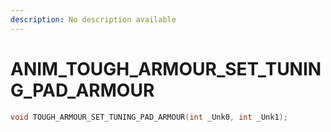 ```yaml
---
description: No description available 
---
```


# ANIM\_TOUGH_ARMOUR_SET_TUNING_PAD_ARMOUR

```cpp
void TOUGH_ARMOUR_SET_TUNING_PAD_ARMOUR(int _Unk0, int _Unk1);
```